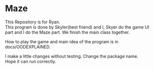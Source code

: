 # Maze  
This  Repository is for Ryan.  
This program is done by Skyler(best friend) and I, Skyer do the game UI part and I do the Maze part. We finish the main class together.  

How to play the game and main idea of the program is in docs/OODEXPLAINED.  

I make a little changes without testing. Change the package name.  
Hope it can run correctly.  

